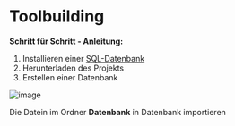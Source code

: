 # Toolbuilding

**Schritt für Schritt - Anleitung:**

1) Installieren einer [SQL-Datenbank](https://www.postgresql.org/download/)
2) Herunterladen des Projekts
3) Erstellen einer Datenbank

![image](https://user-images.githubusercontent.com/46625416/82147798-8686ac80-9850-11ea-8a90-6645a76c11c8.png)

 Die Datein im Ordner **Datenbank** in Datenbank importieren
